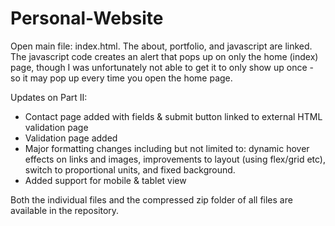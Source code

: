 # Personal-Website

Open main file: index.html. The about, portfolio, and javascript are linked. The javascript code creates an alert that pops up on only the home (index) page, though I was unfortunately not able to get it to only show up once - so it may pop up every time you open the home page. 

Updates on Part II: 
- Contact page added with fields & submit button linked to external HTML validation page
- Validation page added
- Major formatting changes including but not limited to: dynamic hover effects on links and images, improvements to layout (using flex/grid etc), switch to proportional units, and fixed background. 
- Added support for mobile & tablet view

Both the individual files and the compressed zip folder of all files are available in the repository.


